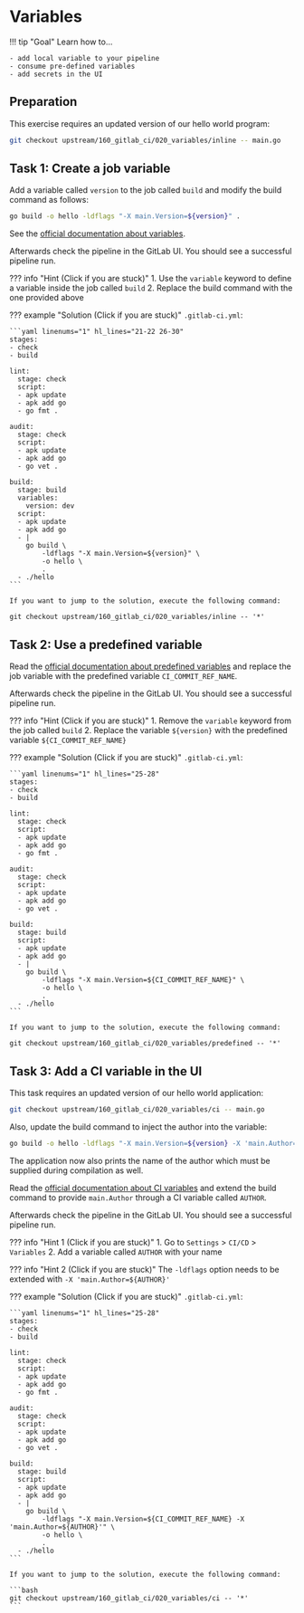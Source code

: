 # Variables

!!! tip "Goal"
    Learn how to...

    - add local variable to your pipeline
    - consume pre-defined variables
    - add secrets in the UI

## Preparation

This exercise requires an updated version of our hello world program:

```bash
git checkout upstream/160_gitlab_ci/020_variables/inline -- main.go
```

## Task 1: Create a job variable

Add a variable called `version` to the job called `build` and modify the build command as follows:

```bash
go build -o hello -ldflags "-X main.Version=${version}" .
```

See the [official documentation about variables](https://docs.gitlab.com/ee/ci/variables/index.html#define-a-cicd-variable-in-the-gitlab-ciyml-file).

Afterwards check the pipeline in the GitLab UI. You should see a successful pipeline run.

??? info "Hint (Click if you are stuck)"
    1. Use the `variable` keyword to define a variable inside the job called `build`
    2. Replace the build command with the one provided above

??? example "Solution (Click if you are stuck)"
    `.gitlab-ci.yml`:

    ```yaml linenums="1" hl_lines="21-22 26-30"
    stages:
    - check
    - build

    lint:
      stage: check
      script:
      - apk update
      - apk add go
      - go fmt .

    audit:
      stage: check
      script:
      - apk update
      - apk add go
      - go vet .

    build:
      stage: build
      variables:
        version: dev
      script:
      - apk update
      - apk add go
      - |
        go build \
            -ldflags "-X main.Version=${version}" \
            -o hello \
            .
      - ./hello
    ```
    
    If you want to jump to the solution, execute the following command:

    git checkout upstream/160_gitlab_ci/020_variables/inline -- '*'

## Task 2: Use a predefined variable

Read the [official documentation about predefined variables](https://docs.gitlab.com/ee/ci/variables/index.html#predefined-cicd-variables) and replace the job variable with the predefined variable `CI_COMMIT_REF_NAME`.

Afterwards check the pipeline in the GitLab UI. You should see a successful pipeline run.

??? info "Hint (Click if you are stuck)"
    1. Remove the `variable` keyword from the job called `build`
    2. Replace the variable `${version}` with the predefined variable `${CI_COMMIT_REF_NAME}`

??? example "Solution (Click if you are stuck)"
    `.gitlab-ci.yml`:
    
    ```yaml linenums="1" hl_lines="25-28"
    stages:
    - check
    - build

    lint:
      stage: check
      script:
      - apk update
      - apk add go
      - go fmt .

    audit:
      stage: check
      script:
      - apk update
      - apk add go
      - go vet .

    build:
      stage: build
      script:
      - apk update
      - apk add go
      - |
        go build \
            -ldflags "-X main.Version=${CI_COMMIT_REF_NAME}" \
            -o hello \
            .
      - ./hello
    ```
    
    If you want to jump to the solution, execute the following command:

    git checkout upstream/160_gitlab_ci/020_variables/predefined -- '*'

## Task 3: Add a CI variable in the UI

This task requires an updated version of our hello world application:

```bash
git checkout upstream/160_gitlab_ci/020_variables/ci -- main.go
```

Also, update the build command to inject the author into the variable:

```bash
go build -o hello -ldflags "-X main.Version=${version} -X 'main.Author=${AUTHOR}'" .
```

The application now also prints the name of the author which must be supplied during compilation as well.

Read the [official documentation about CI variables](https://docs.gitlab.com/ee/ci/variables/#define-a-cicd-variable-in-the-ui) and extend the build command to provide `main.Author` through a CI variable called `AUTHOR`.

Afterwards check the pipeline in the GitLab UI. You should see a successful pipeline run.

??? info "Hint 1 (Click if you are stuck)"
    1. Go to `Settings` > `CI/CD` > `Variables`
    2. Add a variable called `AUTHOR` with your name

??? info "Hint 2 (Click if you are stuck)"
    The `-ldflags` option needs to be extended with `-X 'main.Author=${AUTHOR}'`

??? example "Solution (Click if you are stuck)"
    `.gitlab-ci.yml`:
    
    ```yaml linenums="1" hl_lines="25-28"
    stages:
    - check
    - build

    lint:
      stage: check
      script:
      - apk update
      - apk add go
      - go fmt .

    audit:
      stage: check
      script:
      - apk update
      - apk add go
      - go vet .

    build:
      stage: build
      script:
      - apk update
      - apk add go
      - |
        go build \
            -ldflags "-X main.Version=${CI_COMMIT_REF_NAME} -X 'main.Author=${AUTHOR}'" \
            -o hello \
            .
      - ./hello
    ```
    
    If you want to jump to the solution, execute the following command:

    ```bash
    git checkout upstream/160_gitlab_ci/020_variables/ci -- '*'
    ```

<!-- TODO: masked variables -->

<!-- TODO: protected variables -->

<!-- TODO: default values and descriptions -->
